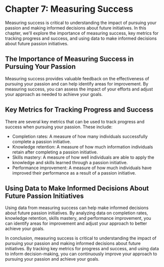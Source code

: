 Chapter 7: Measuring Success
============================

Measuring success is critical to understanding the impact of pursuing your passion and making informed decisions about future initiatives. In this chapter, we'll explore the importance of measuring success, key metrics for tracking progress and success, and using data to make informed decisions about future passion initiatives.

The Importance of Measuring Success in Pursuing Your Passion
------------------------------------------------------------

Measuring success provides valuable feedback on the effectiveness of pursuing your passion and can help identify areas for improvement. By measuring success, you can assess the impact of your efforts and adjust your approach as needed to achieve your goals.

Key Metrics for Tracking Progress and Success
---------------------------------------------

There are several key metrics that can be used to track progress and success when pursuing your passion. These include:

* Completion rates: A measure of how many individuals successfully complete a passion initiative.
* Knowledge retention: A measure of how much information individuals retain after completing a passion initiative.
* Skills mastery: A measure of how well individuals are able to apply the knowledge and skills learned through a passion initiative.
* Performance improvement: A measure of how much individuals have improved their performance as a result of a passion initiative.

Using Data to Make Informed Decisions About Future Passion Initiatives
----------------------------------------------------------------------

Using data from measuring success can help make informed decisions about future passion initiatives. By analyzing data on completion rates, knowledge retention, skills mastery, and performance improvement, you can identify areas for improvement and adjust your approach to better achieve your goals.

In conclusion, measuring success is critical to understanding the impact of pursuing your passion and making informed decisions about future initiatives. By tracking key metrics for progress and success, and using data to inform decision-making, you can continuously improve your approach to pursuing your passion and achieve your goals.
